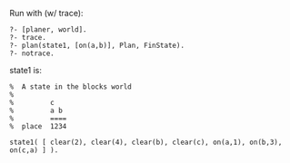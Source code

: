 Run with (w/ trace):

    ?- [planer, world].
    ?- trace.
    ?- plan(state1, [on(a,b)], Plan, FinState).
    ?- notrace.

state1 is:

    %  A state in the blocks world
    %
    %         c
    %         a b
    %         ====
    %  place  1234

    state1( [ clear(2), clear(4), clear(b), clear(c), on(a,1), on(b,3), on(c,a) ] ).

